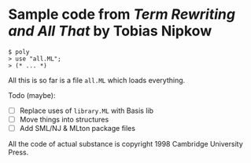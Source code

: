 # Sample code from _Term Rewriting and All That_ by Tobias Nipkow

```
$ poly
> use "all.ML";
> (* ... *)
```

All this is so far is a file `all.ML` which loads everything.

Todo (maybe):

- [ ] Replace uses of `library.ML` with Basis lib
- [ ] Move things into structures
- [ ] Add SML/NJ & MLton package files

All the code of actual substance is copyright 1998 Cambridge University Press.
